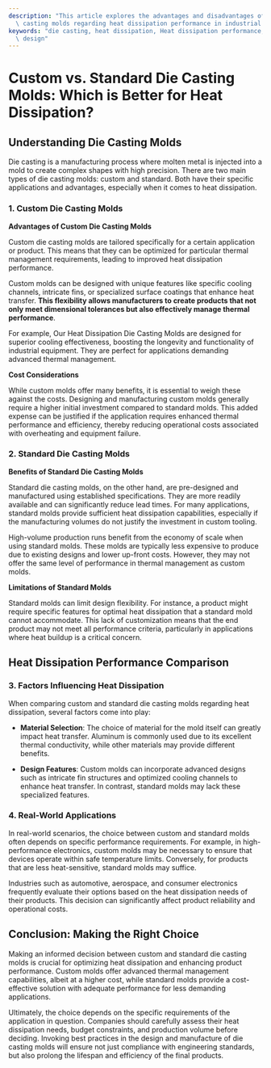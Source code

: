 ```yaml
---
description: "This article explores the advantages and disadvantages of custom and standard die\
  \ casting molds regarding heat dissipation performance in industrial applications."
keywords: "die casting, heat dissipation, Heat dissipation performance, Heat dissipation optimization\
  \ design"
---
```

# Custom vs. Standard Die Casting Molds: Which is Better for Heat Dissipation?

## Understanding Die Casting Molds

Die casting is a manufacturing process where molten metal is injected into a mold to create complex shapes with high precision. There are two main types of die casting molds: custom and standard. Both have their specific applications and advantages, especially when it comes to heat dissipation.

### 1. Custom Die Casting Molds

**Advantages of Custom Die Casting Molds**

Custom die casting molds are tailored specifically for a certain application or product. This means that they can be optimized for particular thermal management requirements, leading to improved heat dissipation performance. 

Custom molds can be designed with unique features like specific cooling channels, intricate fins, or specialized surface coatings that enhance heat transfer. **This flexibility allows manufacturers to create products that not only meet dimensional tolerances but also effectively manage thermal performance**. 

For example, Our Heat Dissipation Die Casting Molds are designed for superior cooling effectiveness, boosting the longevity and functionality of industrial equipment. They are perfect for applications demanding advanced thermal management.

**Cost Considerations**

While custom molds offer many benefits, it is essential to weigh these against the costs. Designing and manufacturing custom molds generally require a higher initial investment compared to standard molds. This added expense can be justified if the application requires enhanced thermal performance and efficiency, thereby reducing operational costs associated with overheating and equipment failure.

### 2. Standard Die Casting Molds

**Benefits of Standard Die Casting Molds**

Standard die casting molds, on the other hand, are pre-designed and manufactured using established specifications. They are more readily available and can significantly reduce lead times. For many applications, standard molds provide sufficient heat dissipation capabilities, especially if the manufacturing volumes do not justify the investment in custom tooling.

High-volume production runs benefit from the economy of scale when using standard molds. These molds are typically less expensive to produce due to existing designs and lower up-front costs. However, they may not offer the same level of performance in thermal management as custom molds.

**Limitations of Standard Molds**

Standard molds can limit design flexibility. For instance, a product might require specific features for optimal heat dissipation that a standard mold cannot accommodate. This lack of customization means that the end product may not meet all performance criteria, particularly in applications where heat buildup is a critical concern.

## Heat Dissipation Performance Comparison

### 3. Factors Influencing Heat Dissipation

When comparing custom and standard die casting molds regarding heat dissipation, several factors come into play:

- **Material Selection**: The choice of material for the mold itself can greatly impact heat transfer. Aluminum is commonly used due to its excellent thermal conductivity, while other materials may provide different benefits.

- **Design Features**: Custom molds can incorporate advanced designs such as intricate fin structures and optimized cooling channels to enhance heat transfer. In contrast, standard molds may lack these specialized features.

### 4. Real-World Applications

In real-world scenarios, the choice between custom and standard molds often depends on specific performance requirements. For example, in high-performance electronics, custom molds may be necessary to ensure that devices operate within safe temperature limits. Conversely, for products that are less heat-sensitive, standard molds may suffice.

Industries such as automotive, aerospace, and consumer electronics frequently evaluate their options based on the heat dissipation needs of their products. This decision can significantly affect product reliability and operational costs.

## Conclusion: Making the Right Choice

Making an informed decision between custom and standard die casting molds is crucial for optimizing heat dissipation and enhancing product performance. Custom molds offer advanced thermal management capabilities, albeit at a higher cost, while standard molds provide a cost-effective solution with adequate performance for less demanding applications.

Ultimately, the choice depends on the specific requirements of the application in question. Companies should carefully assess their heat dissipation needs, budget constraints, and production volume before deciding. Invoking best practices in the design and manufacture of die casting molds will ensure not just compliance with engineering standards, but also prolong the lifespan and efficiency of the final products.
